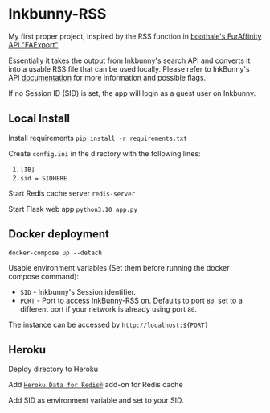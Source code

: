 # Inkbunny-RSS

My first proper project, inspired by the RSS function in [boothale's FurAffinity API "FAExport"](https://github.com/boothale/faexport)

Essentially it takes the output from Inkbunny's search API and converts it into a usable RSS file that can be used locally. Please refer to InkBunny's API [documentation](https://wiki.inkbunny.net/wiki/API#Search) for more information and possible flags.

If no Session ID (SID) is set, the app will login as a guest user on Inkbunny.

## Local Install

Install requirements
`pip install -r requirements.txt`

Create `config.ini` in the directory with the following lines:
1. `[IB]`
2. `sid = SIDHERE`

Start Redis cache server
`redis-server`

Start Flask web app
`python3.10 app.py`

## Docker deployment

```docker-compose up --detach```

Usable environment variables (Set them before running the docker compose command):

* `SID` - Inkbunny's Session identifier.
* `PORT` - Port to access InkBunny-RSS on. Defaults to port `80`, set to a different port if your network is already using port `80`.

The instance can be accessed by `http://localhost:${PORT}`

## Heroku

Deploy directory to Heroku

Add [`Heroku Data for Redis®`](https://elements.heroku.com/addons/heroku-redis) add-on for Redis cache

Add SID as environment variable and set to your SID.
